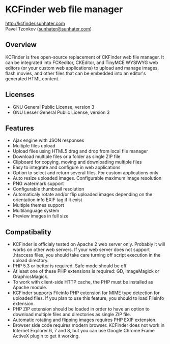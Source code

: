 # KCFinder web file manager
http://kcfinder.sunhater.com  
Pavel Tzonkov (sunhater@sunhater.com)

## Overview
KCFinder is free open-source replacement of CKFinder web file manager. It can be integrated into FCKeditor, CKEditor, and TinyMCE WYSIWYG web editors (or your custom web applications) to upload and manage images, flash movies, and other files that can be embedded into an editor's generated HTML content.

## Licenses
* GNU General Public License, version 3
* GNU Lesser General Public License, version 3

## Features
* Ajax engine with JSON responses
* Multiple files upload
* Upload files using HTML5 drag and drop from local file manager
* Download multiple files or a folder as single ZIP file
* Clipboard for copying, moving and downloading multiple files
* Easy to integrate and configure in web applications
* Option to select and return several files. For custom applications only
* Auto resize uploaded images. Configurable maximum image resolution
* PNG watermark support
* Configurable thumbnail resolution
* Automaticaly rotate and/or flip uploaded images depending on the orientation info EXIF tag if it exist
* Multiple themes support
* Multilanguage system
* Preview images in full size

## Compatibality
* KCFinder is officialy tested on Apache 2 web server only. Probably it will works on other web servers. If your web server does not support .htaccess files, you should take care turning off script execution in the upload directory.
* PHP 5.3 or better is required. Safe mode should be off.
* At least one of these PHP extensions is required: GD, ImageMagick or GraphicsMagick.
* To work with client-side HTTP cache, the PHP must be installed as Apache module.
* KCFinder supports Fileinfo PHP extension for MIME type detection for uploaded files. If you plan to use this feature, you should to load Fileinfo extension.
* PHP ZIP extension should be loaded in order to have an option to download multiple files and directories as single ZIP file.
* Automatic rotating and flipping images requires PHP EXIF extension.
* Browser side code requires modern browser. KCFinder does not work in Internet Explorer 6, 7 and 8, but you can use Google Chrome Frame ActiveX plugin to get it working.

